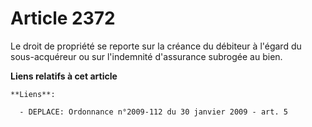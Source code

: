 # Article 2372

Le droit de propriété se reporte sur la créance du débiteur à l'égard du sous-acquéreur ou sur l'indemnité d'assurance
subrogée au bien.

**Liens relatifs à cet article**

	**Liens**:

	  - DEPLACE: Ordonnance n°2009-112 du 30 janvier 2009 - art. 5
